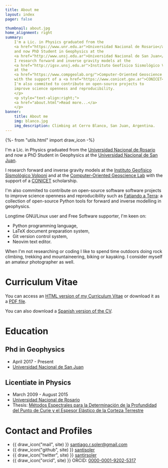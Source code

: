 ```yaml
---
title: About me
layout: index
pager: false

thumbnail: about.jpg
home_alignment: right
summary:
    I'm a Lic. in Physics graduated from the
    <a href="https://www.unr.edu.ar">Universidad Nacional de Rosario</a>
    and now PhD Student in Geophysics at the
    <a href="http://www.unsj.edu.ar">Universidad Nacional de San Juan</a>.
    I research forward and inverse gravity models at the
    <a href="http://igsv.unsj.edu.ar">Instituto Geofísico Sismológico Volponi</a> and
    at the
    <a href="https://www.compgeolab.org/">Computer-Oriented Geoscience Lab</a>
    with the support of a <a href="https://www.conicet.gov.ar">CONICET</a> scholarship.
    I'm also commited to contribute on open-source projects to
    improve science openness and reproducibility.
    </p>
    <p style="text-align:right;">
    <a href="about.html">Read more...</a>
    </p>
banner:
    title: About me
    img: blanco.jpg
    img_description: Climbing at Cerro Blanco, San Juan, Argentina.
---
```

{%- from "utils.html" import draw_icon -%}


I'm a Lic. in Physics graduated from the
[Universidad Nacional de Rosario](https://www.unr.edu.ar)
and now a PhD Student in Geophysics at the
[Universidad Nacional de San Juan](http://www.unsj.edu.ar).

I research forward and inverse gravity models at the
[Instituto Geofísico Sismológico Volponi](http://http://igsv.unsj.edu.ar/)
and at the [Computer-Oriented Geoscience Lab](https://www.compgeolab.org/)
with the support of a [CONICET](https://www.conicet.gov.ar) scholarship.

I'm also commited to contribute on open-source software software projects to
improve science openness and reproducibility such as
[Fatiando a Terra](https://www.fatiando.org/): a collection of open-source
Python tools for forward and inverse modelling in geophysics.

Longtime GNU/Linux user and Free Software supporter, I'm keen on:

- Python programming language,
- LaTeX document preparation system,
- Git version control system,
- Neovim text editor.


When I'm not researching or coding I like to spend time outdoors doing rock
climbing, trekking and mountaineering, biking or kayaking.
I consider myself an amateur photographer as well.


# Curriculum Vitae

You can access an [HTML version of my Curriculum
Vitae](https://santisoler.github.io/cv)
or download it as a
[PDF file](https://raw.githubusercontent.com/santisoler/cv/gh-pages/cv.pdf).

You can also download a
[Spanish version of the CV](https://raw.githubusercontent.com/santisoler/cv/gh-pages/cv_es.pdf).


# Education

## Phd in Geophysics

- April 2017 - Present
- [Universidad Nacional de San Juan](http://www.unsj.edu.ar)

## Licentiate in Physics

- March 2009 - August 2015
- [Universidad Nacional de Rosario](https://www.unr.edu.ar)
- Thesis: [Métodos Espectrales para la Determinación de la Profundidad del Punto de Curie y el Espesor Elástico de la Corteza Terrestre](https://github.com/santisoler/tesina-fisica)


# Contact and Profiles

- {{ draw_icon("mail", site) }} [santiago.r.soler@gmail.com](mailto:santiago.r.soler@gmail.com)
- {{ draw_icon("github", site) }} [santisoler](https://www.github.com/santisoler)
- {{ draw_icon("twitter", site) }} [santirsoler](https://twitter.com/santirsoler)
- {{ draw_icon("orcid", site) }} ORCID: [0000-0001-9202-5317](https://orcid.org/0000-0001-9202-5317)
